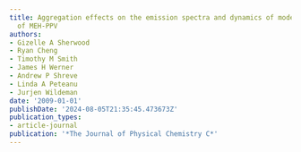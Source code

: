 ```yaml
---
title: Aggregation effects on the emission spectra and dynamics of model oligomers
  of MEH-PPV
authors:
- Gizelle A Sherwood
- Ryan Cheng
- Timothy M Smith
- James H Werner
- Andrew P Shreve
- Linda A Peteanu
- Jurjen Wildeman
date: '2009-01-01'
publishDate: '2024-08-05T21:35:45.473673Z'
publication_types:
- article-journal
publication: '*The Journal of Physical Chemistry C*'
---
```

